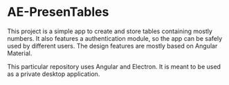 # AE-PresenTables

This project is a simple app to create and store tables containing mostly numbers. It also features a authentication module, so the app can be safely used by different users. The design features are mostly based on Angular Material.

This particular repository uses Angular and Electron. It is meant to be used as a private desktop application.
